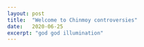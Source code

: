 ```yaml
---
layout: post
title:  "Welcome to Chinmoy controversies"
date:   2020-06-25
excerpt: "god god illumination"
---
```

